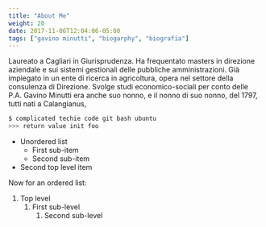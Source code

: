 ```yaml
---
title: "About Me"
weight: 20
date: 2017-11-06T12:04:06-05:00
tags: ["gavino minutti", "biogarphy", "biografia"]
---
```


Laureato a Cagliari in Giurisprudenza. Ha frequentato masters in direzione aziendale e sui sistemi gestionali delle pubbliche amministrazioni. Già impiegato in un ente di ricerca in agricoltura, opera nel settore della consulenza di Direzione. Svolge studi economico-sociali per conto delle P.A. Gavino Minutti era anche suo nonno, e il nonno di suo nonno, del 1797, tutti nati a Calangianus,

```sh
$ complicated techie code git bash ubuntu
>>> return value init foo
```

- Unordered list
    - First sub-item
    - Second sub-item
- Second top level item

Now for an ordered list:

1. Top level
    1. First sub-level
        1. Second sub-level
